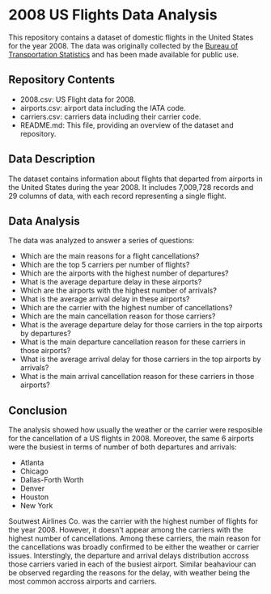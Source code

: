 # 2008 US Flights Data Analysis

This repository contains a dataset of domestic flights in the United States for the year 2008. The data was originally collected by the [Bureau of Transportation Statistics](https://www.bts.gov/) and has been made available for public use.

## Repository Contents

- 2008.csv: US Flight data for 2008.
- airports.csv: airport data including the IATA code.
- carriers.csv: carriers data including their carrier code.
- README.md: This file, providing an overview of the dataset and repository.

## Data Description

The dataset contains information about flights that departed from airports in the United States during the year 2008. It includes 7,009,728 records and 29 columns of data, with each record representing a single flight.


## Data Analysis

The data was analyzed to answer a series of questions:
- Which are the main reasons for a flight cancellations?
- Which are the top 5 carriers per number of flights?
- Which are the airports with the highest number of departures?
- What is the average departure delay in these airports?
- Which are the airports with the highest number of arrivals?
- What is the average arrival delay in these airports?
- Which are the carrier with the highest number of cancellations?
- Which are the main cancellation reason for those carriers?
- What is the average departure delay for those carriers in the top airports by departures?
- What is the main departure cancellation reason for these carriers in those airports?
- What is the average arrival delay for those carriers in the top airports by arrivals?
- What is the main arrival cancellation reason for these carriers in those airports?

## Conclusion

The analysis showed how usually the weather or the carrier were resposible for the cancellation of a US flights in 2008. 
Moreover, the same 6 airports were the busiest in terms of number of both departures and arrivals:
- Atlanta
- Chicago
- Dallas-Forth Worth
- Denver
- Houston
- New York

Soutwest Airlines Co. was the carrier with the highest number of flights for the year 2008. However, it doesn't appear among the carriers with the highest number of cancellations. 
Among these carriers, the main reason for the cancellations was broadly confirmed to be either the weather or carrier issues.
Interstingly, the departure and arrival delays distribution accross those carriers varied in each of the busiest airport.
Similar beahaviour can be observed regarding the reasons for the delay, with weather being the most common accross airports and carriers.
